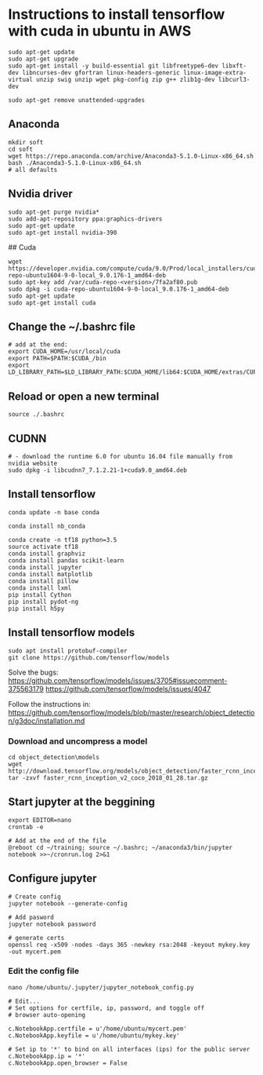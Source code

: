 # Instructions to install tensorflow with cuda in ubuntu in AWS


```
sudo apt-get update
sudo apt-get upgrade
sudo apt-get install -y build-essential git libfreetype6-dev libxft-dev libncurses-dev gfortran linux-headers-generic linux-image-extra-virtual unzip swig unzip wget pkg-config zip g++ zlib1g-dev libcurl3-dev

sudo apt-get remove unattended-upgrades
```



## Anaconda
```
mkdir soft
cd soft
wget https://repo.anaconda.com/archive/Anaconda3-5.1.0-Linux-x86_64.sh
bash ./Anaconda3-5.1.0-Linux-x86_64.sh
# all defaults
```


## Nvidia driver
```
sudo apt-get purge nvidia*
sudo add-apt-repository ppa:graphics-drivers
sudo apt-get update
sudo apt-get install nvidia-390
```


## Cuda
```
wget https://developer.nvidia.com/compute/cuda/9.0/Prod/local_installers/cuda-repo-ubuntu1604-9-0-local_9.0.176-1_amd64-deb
sudo apt-key add /var/cuda-repo-<version>/7fa2af80.pub
sudo dpkg -i cuda-repo-ubuntu1604-9-0-local_9.0.176-1_amd64-deb
sudo apt-get update
sudo apt-get install cuda
```


## Change the ~/.bashrc file 
```
# add at the end:
export CUDA_HOME=/usr/local/cuda
export PATH=$PATH:$CUDA_/bin
export LD_LIBRARY_PATH=$LD_LIBRARY_PATH:$CUDA_HOME/lib64:$CUDA_HOME/extras/CUPTI/lib64
```

## Reload or open a new terminal
```
source ./.bashrc
```


## CUDNN
```
# - download the runtime 6.0 for ubuntu 16.04 file manually from nvidia website
sudo dpkg -i libcudnn7_7.1.2.21-1+cuda9.0_amd64.deb
```




## Install tensorflow
```
conda update -n base conda

conda install nb_conda

conda create -n tf18 python=3.5
source activate tf18
conda install graphviz
conda install pandas scikit-learn
conda install jupyter
conda install matplotlib
conda install pillow 
conda install lxml
pip install Cython
pip install pydot-ng
pip install h5py

```



## Install tensorflow models

```
sudo apt install protobuf-compiler
git clone https://github.com/tensorflow/models
```

Solve the bugs:
https://github.com/tensorflow/models/issues/3705#issuecomment-375563179
https://github.com/tensorflow/models/issues/4047

Follow the instructions in: https://github.com/tensorflow/models/blob/master/research/object_detection/g3doc/installation.md


### Download and uncompress a model
```
cd object_detection\models
wget http://download.tensorflow.org/models/object_detection/faster_rcnn_inception_v2_coco_2018_01_28.tar.gz
tar -zxvf faster_rcnn_inception_v2_coco_2018_01_28.tar.gz
```




## Start jupyter at the beggining
```
export EDITOR=nano
crontab -e

# Add at the end of the file
@reboot cd ~/training; source ~/.bashrc; ~/anaconda3/bin/jupyter notebook >>~/cronrun.log 2>&1
```


## Configure jupyter

```
# Create config
jupyter notebook --generate-config

# Add pasword
jupyter notebook password

# generate certs
openssl req -x509 -nodes -days 365 -newkey rsa:2048 -keyout mykey.key -out mycert.pem
```



### Edit the config file
```
nano /home/ubuntu/.jupyter/jupyter_notebook_config.py

# Edit...
# Set options for certfile, ip, password, and toggle off
# browser auto-opening

c.NotebookApp.certfile = u'/home/ubuntu/mycert.pem'
c.NotebookApp.keyfile = u'/home/ubuntu/mykey.key'

# Set ip to '*' to bind on all interfaces (ips) for the public server
c.NotebookApp.ip = '*'
c.NotebookApp.open_browser = False
```



